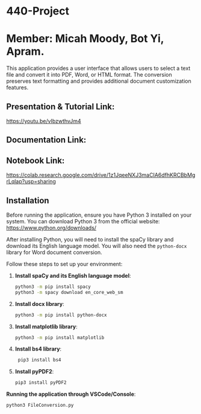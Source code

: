 # 440-Project

# Member: Micah Moody, Bot Yi, Apram.

This application provides a user interface that allows users to select a text file and convert it into PDF, Word, or HTML format. The conversion preserves text formatting and provides additional document customization features.

## Presentation & Tutorial Link:
https://youtu.be/vIbzwthvJm4

## Documentation Link:

## Notebook Link:
https://colab.research.google.com/drive/1z1JqeeNXJ3maCIA6dfhKRCBbMgrLqlap?usp=sharing

## Installation

Before running the application, ensure you have Python 3 installed on your system. You can download Python 3 from the official website: https://www.python.org/downloads/

After installing Python, you will need to install the spaCy library and download its English language model. You will also need the `python-docx` library for Word document conversion.

Follow these steps to set up your environment:

1. **Install spaCy and its English language model**:

   ```bash
   python3 -m pip install spacy
   python3 -m spacy download en_core_web_sm

2. **Install docx library**:

   ```bash
   python3 -m pip install python-docx

4. **Install matplotlib library**:
   
   ```bash
   python3 -m pip install matplotlib

6. **Install bs4 library**:

   ```bash
    pip3 install bs4

7. **Install pyPDF2**:

   ```bash
   pip3 install pyPDF2
   
**Running the application through VSCode/Console**:

    python3 FileConversion.py

